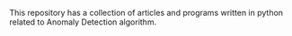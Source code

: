 This repository has a collection of articles and programs written in python related to Anomaly Detection algorithm.
